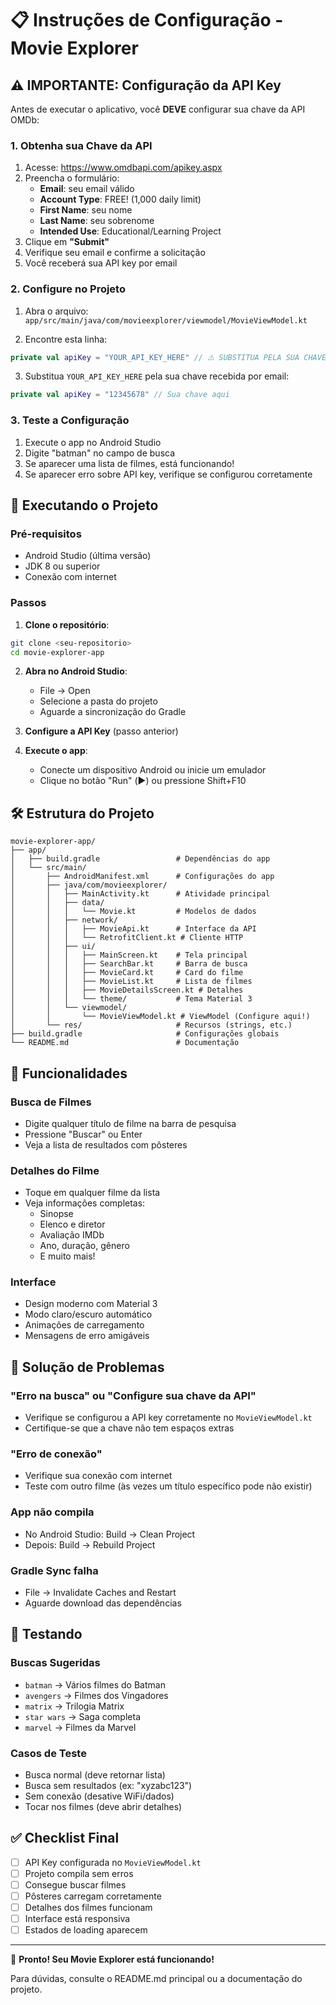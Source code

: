# 📋 Instruções de Configuração - Movie Explorer

## ⚠️ IMPORTANTE: Configuração da API Key

Antes de executar o aplicativo, você **DEVE** configurar sua chave da API OMDb:

### 1. Obtenha sua Chave da API

1. Acesse: https://www.omdbapi.com/apikey.aspx
2. Preencha o formulário:
   - **Email**: seu email válido
   - **Account Type**: FREE! (1,000 daily limit)
   - **First Name**: seu nome
   - **Last Name**: seu sobrenome
   - **Intended Use**: Educational/Learning Project
3. Clique em **"Submit"**
4. Verifique seu email e confirme a solicitação
5. Você receberá sua API key por email

### 2. Configure no Projeto

1. Abra o arquivo: `app/src/main/java/com/movieexplorer/viewmodel/MovieViewModel.kt`

2. Encontre esta linha:
```kotlin
private val apiKey = "YOUR_API_KEY_HERE" // ⚠️ SUBSTITUA PELA SUA CHAVE
```

3. Substitua `YOUR_API_KEY_HERE` pela sua chave recebida por email:
```kotlin
private val apiKey = "12345678" // Sua chave aqui
```

### 3. Teste a Configuração

1. Execute o app no Android Studio
2. Digite "batman" no campo de busca
3. Se aparecer uma lista de filmes, está funcionando!
4. Se aparecer erro sobre API key, verifique se configurou corretamente

## 🚀 Executando o Projeto

### Pré-requisitos
- Android Studio (última versão)
- JDK 8 ou superior
- Conexão com internet

### Passos

1. **Clone o repositório**:
```bash
git clone <seu-repositorio>
cd movie-explorer-app
```

2. **Abra no Android Studio**:
   - File → Open
   - Selecione a pasta do projeto
   - Aguarde a sincronização do Gradle

3. **Configure a API Key** (passo anterior)

4. **Execute o app**:
   - Conecte um dispositivo Android ou inicie um emulador
   - Clique no botão "Run" (▶️) ou pressione Shift+F10

## 🛠 Estrutura do Projeto

```
movie-explorer-app/
├── app/
│   ├── build.gradle                 # Dependências do app
│   └── src/main/
│       ├── AndroidManifest.xml      # Configurações do app
│       ├── java/com/movieexplorer/
│       │   ├── MainActivity.kt      # Atividade principal
│       │   ├── data/
│       │   │   └── Movie.kt         # Modelos de dados
│       │   ├── network/
│       │   │   ├── MovieApi.kt      # Interface da API
│       │   │   └── RetrofitClient.kt # Cliente HTTP
│       │   ├── ui/
│       │   │   ├── MainScreen.kt    # Tela principal
│       │   │   ├── SearchBar.kt     # Barra de busca
│       │   │   ├── MovieCard.kt     # Card do filme
│       │   │   ├── MovieList.kt     # Lista de filmes
│       │   │   ├── MovieDetailsScreen.kt # Detalhes
│       │   │   └── theme/           # Tema Material 3
│       │   └── viewmodel/
│       │       └── MovieViewModel.kt # ViewModel (Configure aqui!)
│       └── res/                     # Recursos (strings, etc.)
├── build.gradle                     # Configurações globais
└── README.md                        # Documentação
```

## 🎯 Funcionalidades

### Busca de Filmes
- Digite qualquer título de filme na barra de pesquisa
- Pressione "Buscar" ou Enter
- Veja a lista de resultados com pôsteres

### Detalhes do Filme
- Toque em qualquer filme da lista
- Veja informações completas:
  - Sinopse
  - Elenco e diretor
  - Avaliação IMDb
  - Ano, duração, gênero
  - E muito mais!

### Interface
- Design moderno com Material 3
- Modo claro/escuro automático
- Animações de carregamento
- Mensagens de erro amigáveis

## 🐛 Solução de Problemas

### "Erro na busca" ou "Configure sua chave da API"
- Verifique se configurou a API key corretamente no `MovieViewModel.kt`
- Certifique-se que a chave não tem espaços extras

### "Erro de conexão"
- Verifique sua conexão com internet
- Teste com outro filme (às vezes um título específico pode não existir)

### App não compila
- No Android Studio: Build → Clean Project
- Depois: Build → Rebuild Project

### Gradle Sync falha
- File → Invalidate Caches and Restart
- Aguarde download das dependências

## 📱 Testando

### Buscas Sugeridas
- `batman` → Vários filmes do Batman
- `avengers` → Filmes dos Vingadores
- `matrix` → Trilogia Matrix
- `star wars` → Saga completa
- `marvel` → Filmes da Marvel

### Casos de Teste
- Busca normal (deve retornar lista)
- Busca sem resultados (ex: "xyzabc123")
- Sem conexão (desative WiFi/dados)
- Tocar nos filmes (deve abrir detalhes)

## ✅ Checklist Final

- [ ] API Key configurada no `MovieViewModel.kt`
- [ ] Projeto compila sem erros
- [ ] Consegue buscar filmes
- [ ] Pôsteres carregam corretamente
- [ ] Detalhes dos filmes funcionam
- [ ] Interface está responsiva
- [ ] Estados de loading aparecem

---

🎉 **Pronto! Seu Movie Explorer está funcionando!**

Para dúvidas, consulte o README.md principal ou a documentação do projeto.